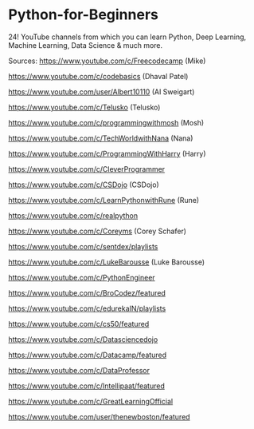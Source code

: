# Python-for-Beginners

24! YouTube channels from which you can learn Python, Deep Learning, Machine Learning, Data Science &amp; much more.

Sources: https://www.youtube.com/c/Freecodecamp (Mike)

https://www.youtube.com/c/codebasics (Dhaval Patel)

https://www.youtube.com/user/Albert10110 (AI Sweigart)

https://www.youtube.com/c/Telusko (Telusko)

https://www.youtube.com/c/programmingwithmosh (Mosh)

https://www.youtube.com/c/TechWorldwithNana (Nana)

https://www.youtube.com/c/ProgrammingWithHarry (Harry)

https://www.youtube.com/c/CleverProgrammer 

https://www.youtube.com/c/CSDojo (CSDojo)

https://www.youtube.com/c/LearnPythonwithRune (Rune)

https://www.youtube.com/c/realpython 

https://www.youtube.com/c/Coreyms (Corey Schafer)

https://www.youtube.com/c/sentdex/playlists

https://www.youtube.com/c/LukeBarousse (Luke Barousse)

https://www.youtube.com/c/PythonEngineer

https://www.youtube.com/c/BroCodez/featured

https://www.youtube.com/c/edurekaIN/playlists

https://www.youtube.com/c/cs50/featured

https://www.youtube.com/c/Datasciencedojo

https://www.youtube.com/c/Datacamp/featured

https://www.youtube.com/c/DataProfessor

https://www.youtube.com/c/Intellipaat/featured

https://www.youtube.com/c/GreatLearningOfficial

https://www.youtube.com/user/thenewboston/featured


















